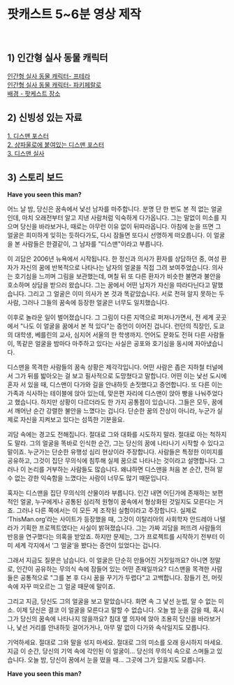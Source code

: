 
# 팟캐스트 5~6분 영상 제작


<br/>

## 1) 인간형 실사 동물 캐릭터
[인간형 실사 동물 캐릭터- 프테라](https://labs.google/fx/tools/whisk/share/4k3ugtrb10000)<br/>
[인간형 실사 동물 캐릭터- 파키페랄로](https://labs.google/fx/tools/whisk/share/429u9mqfd0000
)<br/>
[배경 - 팟케스트 장소](https://labs.google/fx/tools/whisk/share/7ase4iofp0000)



## 2) 신빙성 있는 자료
[1. 디스맨 포스터](https://github.com/gregchris07258305-lang/toylearn_AI_multimedias/blob/main/quests/50_popcasts/%EC%9D%B4%EB%82%A8%EC%9E%90%EB%A5%BC_%EC%B0%BE%EC%8A%B5%EB%8B%88%EB%8B%A4.jpg)
<br/>[2. 상파울로에 붙여있는 디스맨 포스터](https://github.com/gregchris07258305-lang/toylearn_AI_multimedias/blob/main/quests/50_popcasts/%EC%83%81%ED%8C%8C%EC%9A%B8%EB%A1%9C%EC%97%90%20%EB%94%94%EC%8A%A4%EB%A7%A8.png)
<br/>[3. 디스맨 실사](https://github.com/gregchris07258305-lang/toylearn_AI_multimedias/blob/main/quests/50_popcasts/%EB%94%94%EC%8A%A4%EB%A7%A8%20%EC%8B%A4%EC%82%AC%ED%99%94.png)


## 3) 스토리 보드
**Have you seen this man?**

어느 날 밤, 당신은 꿈속에서 낯선 남자를 마주합니다. 분명 단 한 번도 본 적 없는 얼굴인데, 마치 오래전부터 알고 지낸 사람처럼 익숙하게 다가옵니다. 그는 말없이 미소를 지으며 당신을 바라보거나, 때로는 아무런 이유 없이 뒤따라옵니다. 아침에 눈을 뜨면 그 얼굴은 희미하게 잊히는 듯하다가도, 다시 잠들면 또다시 선명하게 떠오릅니다. 이 얼굴을 본 사람들은 한결같이, 그 남자를 "디스맨"이라고 부릅니다.

이 괴담은 2006년 뉴욕에서 시작됩니다. 한 정신과 의사가 환자를 상담하던 중, 여성 환자가 자신의 꿈에 반복적으로 나타나는 남자의 얼굴을 직접 그려 보여주었습니다. 의사는 호기심을 느끼며 그림을 보관했는데, 며칠 뒤 또 다른 환자가 비슷한 불면과 불안을 호소하며 상담을 받으러 왔습니다. 그는 꿈에서 어떤 남자가 자신을 따라다닌다고 말했습니다. 그리고 그 얼굴은 이미 의사가 본 것과 똑같았습니다. 서로 전혀 알지 못하는 두 사람, 그러나 그들의 꿈속에 등장한 얼굴은 너무도 일치했습니다.

이후로 놀라운 일이 벌어졌습니다. 그 그림이 다른 지역으로 퍼져나가면서, 전 세계 곳곳에서 "나도 이 얼굴을 꿈에서 본 적 있다"는 증언이 이어진 겁니다. 런던의 직장인, 도쿄의 대학생, 베를린의 교사, 심지어 서울의 한 학생까지. 언어도 문화도 전혀 다른 사람들이, 똑같은 얼굴을 밤마다 마주하고 있다는 사실은 공포와 호기심을 동시에 자아냈습니다.

디스맨을 목격한 사람들의 꿈속 상황은 제각각입니다. 어떤 사람은 좁은 지하철 터널에서 그가 뒤를 밟아오는 걸 보고 필사적으로 도망쳤다고 말합니다. 어떤 이는 낯선 도시에 혼자 서 있을 때, 디스맨이 다가와 길을 안내하듯 손짓했다고 증언합니다. 또 다른 이는 가족과 식사하는 테이블에 앉아 있는데, 맞은편 자리에 디스맨이 앉아 빵을 나눠주었다고 했습니다. 하지만 상황이 다르더라도 한 가지 공통점이 있습니다. 그들은 모두, 꿈에서 깨어난 순간 강렬한 불안을 느꼈다는 겁니다. 단순한 꿈의 잔상이 아니라, 누군가 실제로 자신을 지켜보고 있다는 섬뜩한 기분을요.

괴담 속에는 경고도 전해집니다. 절대로 그와 대화를 시도하지 말라. 절대로 아는 척하지도 말라. 그의 얼굴을 똑바로 인식한 순간, 그는 당신의 꿈에 나타나기 시작할 수 있다고 말이죠. 누군가는 단순한 유행성 심리 현상이라 주장합니다. 사람들은 특정한 이미지를 공유하고, 그것이 집단 무의식에 침투해 실제 꿈으로 나타나는 것이라고 설명합니다. 그러나 이 논리를 거부하는 사람들도 많습니다. 왜냐하면 디스맨을 처음 본 순간, 전혀 알 수 없는 강한 익숙함을 느꼈다는 사람이 너무도 많기 때문입니다.

혹자는 디스맨을 집단 무의식의 산물이라 부릅니다. 인간 내면 어딘가에 존재하는 보편적인 얼굴, 누구에게나 공통된 심리적 원형이 꿈속에서 형상화된 것일지도 모른다는 거죠. 그러나 다른 쪽에서는 이 모든 게 조작된 실험이라고 주장합니다. 실제로 ‘ThisMan.org’라는 사이트가 등장했을 때, 그것이 이탈리아의 사회학자 안드레아 나텔라가 기획한 프로젝트였다는 사실이 밝혀졌습니다. 그는 가짜 괴담을 퍼뜨려 사람들의 반응을 연구했다는 의혹을 받았죠. 하지만 문제는, 그가 프로젝트를 시작하기 전부터 이미 세계 각지에서 ‘그 얼굴’을 봤다는 증언이 있었다는 겁니다.

그래서 지금도 질문은 남습니다. 이 얼굴은 단순히 만들어진 거짓일까요? 아니면 정말로, 인간이 공유하는 무의식 속에 잠들어 있는 어떤 존재일까요? 디스맨을 목격한 사람들은 공통적으로 "그를 본 후 다시 꿈을 꾸기가 두렵다"고 고백합니다. 잠들기 전, 머릿속에 자꾸 떠오르는 그 얼굴 때문에 말이죠.

그리고 지금, 당신도 그의 얼굴을 보고 말았습니다. 화면 속 그 낯선 눈썹, 알 수 없는 미소. 이제 당신은 결코 이 얼굴을 모른다고 말할 수 없습니다. 오늘 밤 눈을 감을 때, 혹시 그가 당신의 꿈속에 나타나지 않을까요? 침대 옆 의자에 앉아 조용히 당신을 바라보거나, 낯선 거리를 안내하듯 걸어가거나, 아무 말 없이 다가와 속삭일지도 모릅니다.

기억하세요. 절대로 그와 말을 섞지 마세요. 절대로 그의 미소를 오래 응시하지 마세요. 지금 이 순간, 당신의 기억 속에 각인된 이 얼굴이… 당신의 무의식 속으로 스며들고 있습니다. 오늘 밤, 당신이 꿈에서 눈을 떴을 때… 그곳에 그가 있을지도 모릅니다.

**Have you seen this man?**